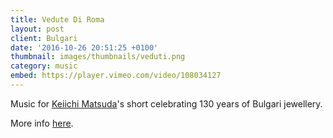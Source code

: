 ```yaml
---
title: Vedute Di Roma
layout: post
client: Bulgari
date: '2016-10-26 20:51:25 +0100'
thumbnail: images/thumbnails/veduti.png
category: music
embed: https://player.vimeo.com/video/108034127
---
```


Music for [Keiichi Matsuda](http://km.cx/ "Keiichi Matsuda")'s short celebrating 130 years of Bulgari jewellery.

More info [here](http://130.bulgari.com/en/video/vedute-di-roma "130 Years Of Masterpieces").
